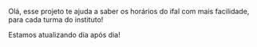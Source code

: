 Olá, esse projeto te ajuda a saber os horários do ifal com mais facilidade, para cada turma do instituto!

Estamos atualizando dia após dia!